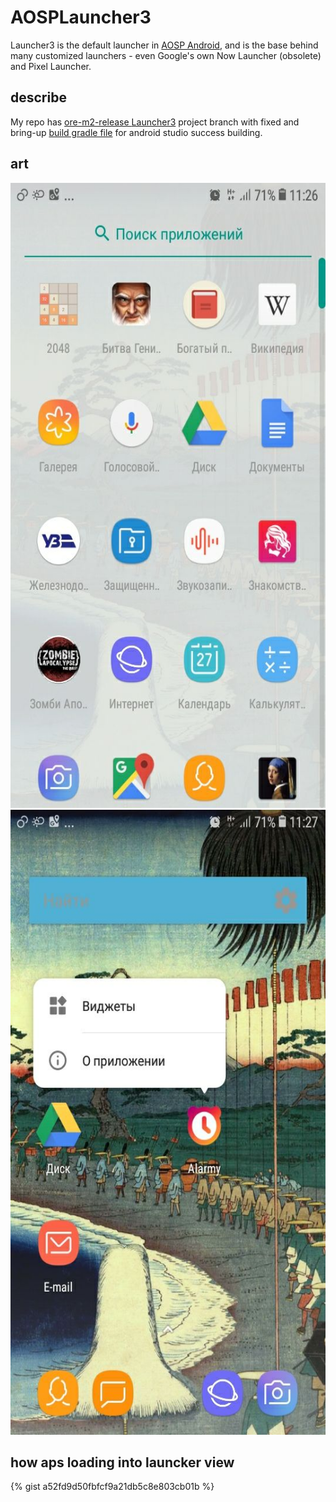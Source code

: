 # AOSPLauncher3

Launcher3 is the default launcher in [AOSP Android](https://android.googlesource.com/platform/packages/apps/Launcher3/), 
and is the base behind many customized launchers - even Google's own Now Launcher (obsolete) and Pixel Launcher. 

## describe 
My repo has [ore-m2-release ](https://android.googlesource.com/platform/packages/apps/Launcher3/+/oreo-m2-release) [Launcher3](https://android.googlesource.com/platform/packages/apps/Launcher3/) project branch 
with fixed and bring-up [build gradle file](https://github.com/SergeyBurlaka/AOSPLauncher3/blob/oreo-m2-release/build.gradle)  for android studio success building.

## art

<div class="center-block">
  
  <img src="https://github.com/SergeyBurlaka/AOSPLauncher3/blob/oreo-m2-release/art/photo5377854175276280538.jpg" height="1000" alt="Screenshot">
  
<img src="https://github.com/SergeyBurlaka/AOSPLauncher3/blob/oreo-m2-release/art/photo5377854175276280539.jpg" height="1000" alt="Screenshot"/>


## how aps loading into launcker view

{% gist a52fd9d50fbfcf9a21db5c8e803cb01b %}

